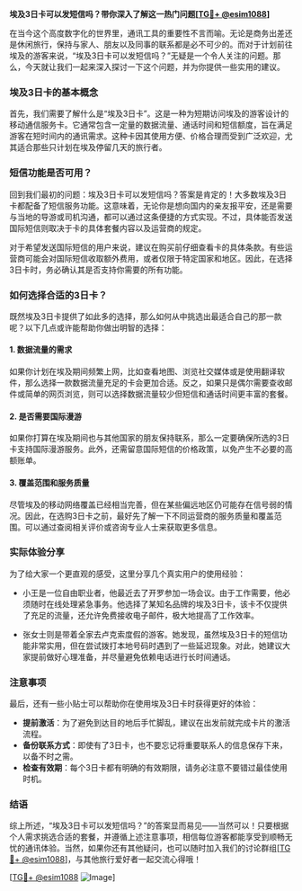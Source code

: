 **埃及3日卡可以发短信吗？带你深入了解这一热门问题[[TG💪+ @esim1088](https://t.me/s/esim1088)]**

在当今这个高度数字化的世界里，通讯工具的重要性不言而喻。无论是商务出差还是休闲旅行，保持与家人、朋友以及同事的联系都是必不可少的。而对于计划前往埃及的游客来说，“埃及3日卡可以发短信吗？”无疑是一个令人关注的问题。那么，今天就让我们一起来深入探讨一下这个问题，并为你提供一些实用的建议。

### 埃及3日卡的基本概念

首先，我们需要了解什么是“埃及3日卡”。这是一种为短期访问埃及的游客设计的移动通信服务卡。它通常包含一定量的数据流量、通话时间和短信额度，旨在满足游客在短时间内的通讯需求。这种卡因其使用方便、价格合理而受到广泛欢迎，尤其适合那些只计划在埃及停留几天的旅行者。

### 短信功能是否可用？

回到我们最初的问题：埃及3日卡可以发短信吗？答案是肯定的！大多数埃及3日卡都配备了短信服务功能。这意味着，无论你是想向国内的亲友报平安，还是需要与当地的导游或司机沟通，都可以通过这条便捷的方式实现。不过，具体能否发送国际短信则取决于卡的具体套餐内容以及运营商的规定。

对于希望发送国际短信的用户来说，建议在购买前仔细查看卡的具体条款。有些运营商可能会对国际短信收取额外费用，或者仅限于特定国家和地区。因此，在选择3日卡时，务必确认其是否支持你需要的所有功能。

### 如何选择合适的3日卡？

既然埃及3日卡提供了如此多的选择，那么如何从中挑选出最适合自己的那一款呢？以下几点或许能帮助你做出明智的选择：

#### 1. 数据流量的需求
如果你计划在埃及期间频繁上网，比如查看地图、浏览社交媒体或是使用翻译软件，那么选择一款数据流量充足的卡会更加合适。反之，如果只是偶尔需要查收邮件或简单的网页浏览，则可以选择数据流量较少但短信和通话时间更丰富的套餐。

#### 2. 是否需要国际漫游
如果你打算在埃及期间也与其他国家的朋友保持联系，那么一定要确保所选的3日卡支持国际漫游服务。此外，还需留意国际短信的价格政策，以免产生不必要的高额账单。

#### 3. 覆盖范围和服务质量
尽管埃及的移动网络覆盖已经相当完善，但在某些偏远地区仍可能存在信号弱的情况。因此，在选购3日卡之前，最好先了解一下不同运营商的服务质量和覆盖范围。可以通过查阅相关评价或咨询专业人士来获取更多信息。

### 实际体验分享

为了给大家一个更直观的感受，这里分享几个真实用户的使用经验：

- 小王是一位自由职业者，他最近去了开罗参加一场会议。由于工作需要，他必须随时在线处理紧急事务。他选择了某知名品牌的埃及3日卡，该卡不仅提供了充足的流量，还允许免费接收电子邮件，极大地提高了工作效率。
  
- 张女士则是带着全家去卢克索度假的游客。她发现，虽然埃及3日卡的短信功能非常实用，但在尝试拨打本地号码时遇到了一些延迟现象。对此，她建议大家提前做好心理准备，并尽量避免依赖电话进行长时间通话。

### 注意事项

最后，还有一些小贴士可以帮助你在使用埃及3日卡时获得更好的体验：

- **提前激活**：为了避免到达目的地后手忙脚乱，建议在出发前就完成卡片的激活流程。
- **备份联系方式**：即使有了3日卡，也不要忘记将重要联系人的信息保存下来，以备不时之需。
- **检查有效期**：每个3日卡都有明确的有效期限，请务必注意不要错过最佳使用时机。

### 结语

综上所述，“埃及3日卡可以发短信吗？”的答案显而易见——当然可以！只要根据个人需求挑选合适的套餐，并遵循上述注意事项，相信每位游客都能享受到顺畅无忧的通讯体验。当然，如果你还有其他疑问，也可以随时加入我们的讨论群组[[TG💪+ @esim1088](https://t.me/s/esim1088)]，与其他旅行爱好者一起交流心得哦！

[[TG💪+ @esim1088](https://t.me/s/esim1088) ![Image](https://i.postimg.cc/4NQfJmqS/Snipaste-2025-05-13-00-14-12.png)]